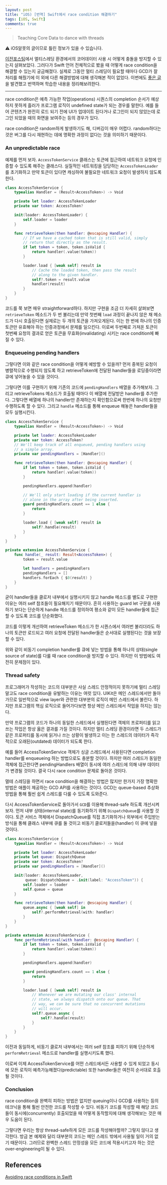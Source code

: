 ```yaml
---
layout: post
title: "iOS) [번역] Swift에서 race condition 해결하기"
tags: [iOS, Swift]
comments: true
---
```


> Teaching Core Data to dance with threads  

⚠ iOS알못의 글이므로 틀린 정보가 있을 수 있습니다.  

[이전포스팅](https://sihyungyou.github.io/iOS-coredata-multithreaded/)에서 멀티스레딩 환경에서의 코어데이터 사용 시 어떻게 충돌을 방지할 수 있는지 살펴보았다. 그러다가 Swift 언어 전체적으로 봤을 때 어떻게 race condition을 해결할 수 있는지 궁금해졌다. 실제로 그동안 멀티 스레딩이 필요할 때마다 GCD가 잘 처리를 해줬기에 이 외에 다른 해결방법에 대해 생각해본 적이 없었다. 이번에도 [좋은 글](https://www.swiftbysundell.com/articles/avoiding-race-conditions-in-swift/)을 발견했고 번역하며 학습한 내용을 정리해보려한다.  

---

race condition은 예측 가능한 작업(operations) 시퀀스의 completion 순서가 예상하지 못하게 흘러가 프로그램 로직이 undefined state가 되는 경우를 말한다. 예를 들어 콘텐츠가 완전히 로드 되기 전에 UI가 업데이트 된다거나 로그인이 되지 않았는데 로그인 되었을 때의 화면을 보여주는 등의 경우가 있다.

race condition은 random하게 발생하기도 해, 디버깅이 매우 어렵다. random하다는 것은 버그를 다시 재현하는 데에 명확한 과정이 없다는 것을 의미하기 때문이다.

### An unpredictable race

예제를 먼저 보자. `AccessTokenService` 클래스는 토큰에 접근하여 네트워크 요청에 인증할 수 있도록 해주는 클래스다. 실질적인 네트워킹을 담당하는 `AccessTokenLoader`를 초기화하고 만약 토큰이 있다면 캐싱하여 불필요한 네트워크 요청이 발생하지 않도록 한다.

```swift
class AccessTokenService {
    typealias Handler = (Result<AccessToken>) -> Void

    private let loader: AccessTokenLoader
    private var token: AccessToken?

    init(loader: AccessTokenLoader) {
        self.loader = loader
    }

    func retrieveToken(then handler: @escaping Handler) {
        // If we have a cached token that is still valid, simply
        // return that directly as the result.
        if let token = token, token.isValid {
            return handler(.value(token))
        }

        loader.load { [weak self] result in
            // Cache the loaded token, then pass the result
            // along to the given handler.
            self?.token = result.value
            handler(result)
        }
    }
}
```

코드를 쭉 보면 매우 straightforward하다. 하지만 구현을 조금 더 자세히 살펴보면 `retrieveToken` 메소드가 두 번 불리는데 만약 첫번째 `load` 과정이 끝나지 않은 채 메소드가 다시 호출된다면 실제로는 두 개의 토큰을 가져오게된다. 이는 한 번에 하나의 인증 토큰만 유효해야 하는 인증과정에서 문제를 일으킨다. 이로써 두번째로 가져온 토큰이 첫번째 요청의 결과로 얻은 토큰을 무효화(invalidating) 시키는 race condition에 빠질 수 있다.

### Enqueueing pending handlers

그렇다면 이와 같은 race condition을 어떻게 예방할 수 있을까? 먼저 중복된 요청이 병렬적으로 수행되지 않도록 하고 retrieveToken에 전달된 handler들을 로딩중이라면 큐에 넣어놓을 수 있을 것이다.

그렇다면 이를 구현하기 위해 기존의 코드에 `pendingHandlers` 배열을 추가해보자. 그리고 retrieveTokens 메소드가 호출될 때마다 이 배열에 전달받은 handler를 추가한다. 그렇다면 배열에 하나의 handler만 존재하는지 확인함으로써 한번에 하나의 요청만 수행하도록 할 수 있다. 그리고 `handle` 메소드를 통해 enqueue 해놓은 handler들을 모두 실행시킨다.

```swift
class AccessTokenService {
    typealias Handler = (Result<AccessToken>) -> Void

    private let loader: AccessTokenLoader
    private var token: AccessToken?
    // We'll keep track of all enqueued, pending handlers using
    // a simple array.
    private var pendingHandlers = [Handler]()

    func retrieveToken(then handler: @escaping Handler) {
        if let token = token, token.isValid {
            return handler(.value(token))
        }

        pendingHandlers.append(handler)

        // We'll only start loading if the current handler is
        // alone in the array after being inserted.
        guard pendingHandlers.count == 1 else {
            return
        }

        loader.load { [weak self] result in
            self?.handle(result)
        }
    }
}

private extension AccessTokenService {
    func handle(_ result: Result<AccessToken>) {
        token = result.value

        let handlers = pendingHandlers
        pendingHandlers = []
        handlers.forEach { $0(result) }
    }
}
```

굳이 handler들을 클로저 내부에서 실행시키지 않고 handle 메소드를 별도로 구현한 이유는 여러 self 참조들이 필요해지기 때문이다. 흔히 사용하는 guard let 구문을 사용하기 보다는 단순하게 handle 메소드를 정의하여 평소와 같이 모든 handler들에 접근할 수 있도록 코드를 단순화했다.

코드를 이렇게 개선하여 retrieveToken 메소드가 한 시퀀스에서 여러번 불리더라도 하나의 토큰만 로드되고 여러 요청에 전달된 handler들은 순서대로 실행된다는 것을 보장할 수 있다.

위와 같이 비동기 completion handler를 큐에 넣는 방법을 통해 하나의 상태(single source of state)를 다룰 때 race condition을 방지할 수 있다. 하지만 이 방법에도 여전히 문제점이 있다.

### Thread safety

프로그래머가 작성하는 코드의 대부분은 사실 스레드 안정적이지 못하기에 멀티 스레딩 말고도 race condition을 유발하는 이유는 여럿 있다. UIKit은 메인 스레드에서만 돌아가므로 일반적으로 view layer와 관련한 대부분의 로직이 메인 스레드에서 불린다. 하지만 프로그램의 핵심 로직으로 들어가다보면 항상 메인 스레드에서 작업을 하지는 않는다.

만약 프로그램의 코드가 하나의 동일한 스레드에서 실행된다면 객체의 프로퍼티를 읽고 쓰는 작업은 항상 옳은 결과를 가질 것이다. 하지만 멀티 스레딩 환경이라면 두 스레드가 같은 프로퍼티를 동시에 읽거나 쓰는 상황이 발생하고 이는 한 스레드의 데이터가 즉각적으로 오래된(outdated) 데이터가 되도록 한다.

예를 들어 AccessTokenService 객체가 싱글 스레드에서 사용된다면 completion handler를 enqueueing 하는 방법으로도 충분할 것이다. 하지만 여러 스레드가 동일한 객체에 접근한다면 pendingHandlers 배열이 동시에 여러 스레드에 의해 내부 데이터가 변경될 것이다. 결국 다시 race condition 문제로 돌아온 것이다.

멀테 스레딩을 하면서 race condition을 해결하는 방법은 많지만 한가지 가장 명확한 방법은 애플이 제공하는 GCD API를 사용하는 것이다. GCD는 queue-based 추상화 방법을 통해 훨씬 쉽게 스레드를 다룰 수 있도록 도와준다.

다시 AccessTokenService로 돌아가서 `GCD`를 이용해 thread-safe 하도록 개선시켜보자. 먼저 내부 상태(internal state)를 동기화하기 위해 `DispatchQueue`를 사용할 것이다. 토큰 서비스 객체에서 DispatchQueue를 직접 초기화하거나 외부에서 주입받는 방식을 통해 클래스 내부에 큐를 둘 것이고 비동기 클로저들을(handler) 이 큐에 넣을 것이다.

```swift
class AccessTokenService {
    typealias Handler = (Result<AccessToken>) -> Void

    private let loader: AccessTokenLoader
    private let queue: DispatchQueue
    private var token: AccessToken?
    private var pendingHandlers = [Handler]()

    init(loader: AccessTokenLoader,
         queue: DispatchQueue = .init(label: "AccessToken")) {
        self.loader = loader
        self.queue = queue
    }

    func retrieveToken(then handler: @escaping Handler) {
        queue.async { [weak self] in
            self?.performRetrieval(with: handler)
        }
    }
}

private extension AccessTokenService {
    func performRetrieval(with handler: @escaping Handler) {
        if let token = token, token.isValid {
            return handler(.value(token))
        }

        pendingHandlers.append(handler)

        guard pendingHandlers.count == 1 else {
            return
        }

        loader.load { [weak self] result in
            // Whenever we are mutating our class' internal
            // state, we always dispatch onto our queue. That
            // way, we can be sure that no concurrent mutations
            // will occur.
            self?.queue.async {
                self?.handle(result)
            }
        }
    }
}
```

이전과 동일하게, 비동기 클로저 내부에서는 여러 self 참조를 피하기 위해 단순하게 `performRetrieval` 메소드로 handler를 실행시키도록 했다.

이로써 이제 AccessTokenService를 어떤 스레드에서든 사용할 수 있게 되었고 동시에 모든 로직이 예측가능해졌다(predictable) 또한 handler들은 여전히 순서대로 호출될 것이다.

### Conclusion

race condition을 완벽히 피하는 방법은 없지만 queuing이나 GCD를 사용하는 등의 테크닉을 통해 훨씬 안전한 코드를 작성할 수 있다. 비동기 코드를 작성할 때 해당 코드들이 동시에(concurrently) 호출되었을 때 어떻게 동작할지에 대해 생각해보는 것은 매우 도움이 된다.

그렇다면 우리는 항상 thread-safe하게 모든 코드를 작성해야할까? 그렇지 않다고 생각한다. 방금 본 예제와 달리 대부분의 코드는 메인 스레드 밖에서 사용될 일이 거의 없기 때문이다. 그러므로 완벽한 스레드 안정성을 모든 코드에 적용시키고자 하는 것은 over-engineering이 될 수 있다.

## References

[Avoiding race conditions in Swift](https://www.swiftbysundell.com/articles/avoiding-race-conditions-in-swift/)
